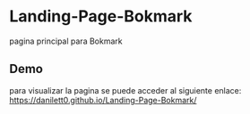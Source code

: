 # Landing-Page-Bokmark
pagina principal para Bokmark

## Demo
para visualizar la pagina se puede acceder al siguiente enlace: https://danilett0.github.io/Landing-Page-Bokmark/
